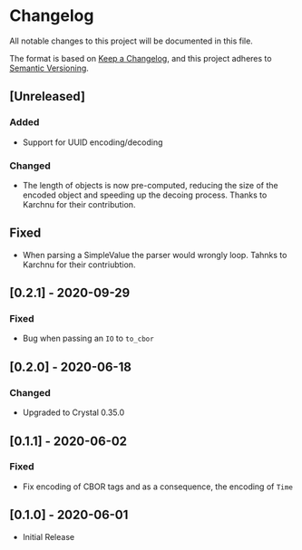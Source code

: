 # Changelog

All notable changes to this project will be documented in this file.

The format is based on [Keep a Changelog](https://keepachangelog.com/en/1.0.0/),
and this project adheres to [Semantic Versioning](https://semver.org/spec/v2.0.0.html).

## [Unreleased]

### Added

- Support for UUID encoding/decoding

### Changed

- The length of objects is now pre-computed, reducing the size of the encoded
  object and speeding up the decoing process. Thanks to Karchnu for their contribution.

## Fixed

- When parsing a SimpleValue the parser would wrongly loop. Tahnks to Karchnu for their contriubtion.

## [0.2.1] - 2020-09-29

### Fixed

- Bug when passing an `IO` to `to_cbor`

## [0.2.0] - 2020-06-18

### Changed

- Upgraded to Crystal 0.35.0

## [0.1.1] - 2020-06-02

### Fixed

- Fix encoding of CBOR tags and as a consequence, the encoding of `Time`

## [0.1.0] - 2020-06-01

- Initial Release
